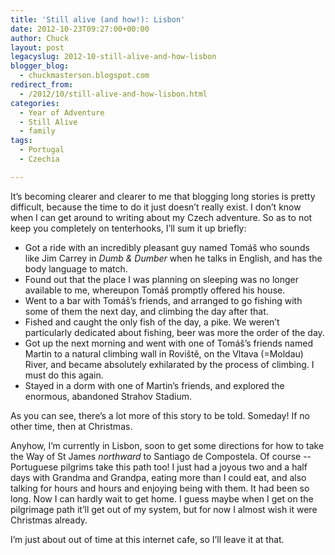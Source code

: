 ```yaml
---
title: 'Still alive (and how!): Lisbon'
date: 2012-10-23T09:27:00+00:00
author: Chuck
layout: post
legacyslug: 2012-10-still-alive-and-how-lisbon
blogger_blog:
  - chuckmasterson.blogspot.com
redirect_from:
  - /2012/10/still-alive-and-how-lisbon.html
categories:
  - Year of Adventure
  - Still Alive
  - family
tags:
  - Portugal
  - Czechia

---
```


It’s becoming clearer and clearer to me that blogging long stories is
pretty difficult, because the time to do it just doesn’t really exist. I
don’t know when I can get around to writing about my Czech adventure. So
as to not keep you completely on tenterhooks, I’ll sum it up briefly: 

*   Got a ride with an incredibly pleasant guy named Tomáš who sounds like Jim
    Carrey in _Dumb & Dumber_ when he talks in English, and has the body
    language to match.
*   Found out that the place I was planning on sleeping was no longer available
    to me, whereupon Tomáš promptly offered his house.
*   Went to a bar with Tomáš’s friends, and arranged to go fishing with some of
    them the next day, and climbing the day after that.
*   Fished and caught the only fish of the day, a pike. We weren’t particularly
    dedicated about fishing, beer was more the order of the day.
*   Got up the next morning and went with one of Tomáš’s friends named Martin
    to a natural climbing wall in Roviště, on the Vltava (=Moldau) River, and
    became absolutely exhilarated by the process of climbing. I must do this
    again.
*   Stayed in a dorm with one of Martin’s friends, and explored the enormous,
    abandoned Strahov Stadium.

As you can see, there’s a lot more of this story to be told. Someday! If
no other time, then at Christmas. 

Anyhow, I’m currently in Lisbon, soon to get some directions for how to
take the Way of St James *northward* to Santiago de Compostela. Of course
-- Portuguese pilgrims take this path too! I just had a joyous two and a
half days with Grandma and Grandpa, eating more than I could eat, and also
talking for hours and hours and enjoying being with them. It had been so long.
Now I can hardly wait to get home. I guess maybe when I get on the pilgrimage
path it’ll get out of my system, but for now I almost wish it were
Christmas already.

I’m just about out of time at this internet cafe, so I’ll leave it
at that.
